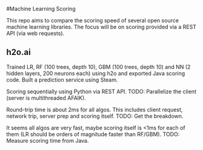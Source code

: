 
#Machine Learning Scoring

This repo aims to compare the scoring speed of several open source machine learning
libraries. The focus will be on scoring provided via a REST API (via web requests).


## h2o.ai

Trained LR, RF (100 trees, depth 10), GBM (100 trees, depth 10) and NN (2 hidden layers, 200 neurons each) using h2o and exported Java scoring code. Built a prediction service using Steam. 

Scoring sequentially using Python via REST API. TODO: Parallelize the client (server is multithreaded AFAIK).

Round-trip time is about 2ms for all algos. This includes client request, network trip,
server prep and scoring itself. TODO: Get the breakdown. 

It seems all algos are very fast, maybe scoring itself is <1ms for each of them (LR should be orders of magnitude faster than RF/GBM). TODO: Measure scoring time from Java.
